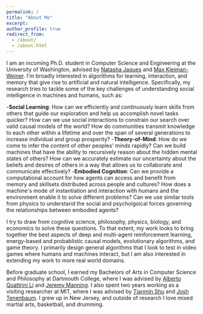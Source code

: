 ```yaml
---
permalink: /
title: "About Me"
excerpt: 
author_profile: true
redirect_from: 
  - /about/
  - /about.html
---
```


I am an incoming Ph.D. student in Computer Science and Engineering at the University of Washington, advised by [Natasha Jaques](https://natashajaques.ai) and [Max Kleiman-Weiner](https://www.mit.edu/~maxkw/). I'm broadly interested in algorithms for learning, interaction, and memory that give rise to artificial and natural intelligence. Specifically, my research tries to tackle some of the key challenges of understanding social intelligence in machines and humans, such as:

-**Social Learning**: How can we efficiently and continuously learn skills from others that guide our exploration and help us accomplish novel tasks quicker? How can we use social interactions to constrain our search over valid causal models of the world? How do communities transmit knowledge to each other within a lifetime and over the span of several generations to increase individual and group prosperity?
-**Theory-of-Mind**: How do we come to infer the content of other peoples' minds rapidly? Can we build machines that have the ability to recursively reason about the hidden mental states of others? How can we accurately estimate our uncertainty about the beliefs and desires of others in a way that allows us to collaborate and communicate effectively?
-**Embodied Cognition**: Can we provide a computational account for how agents can access and benefit from memory and skillsets distributed across people and cultures? How does a machine's mode of instantiation and interaction with humans and the environment enable it to solve different problems? Can we use similar tools from physics to understand the social and psycholgoical forces governing the relationships between embodied agents?

I try to draw from cognitive science, philosophy, physics, biology, and economics to solve these questions. To that extent, my work looks to bring together the best aspects of deep and multi-agent reinforcement learning, energy-based and probablistic causal models, evolutionary algorithms, and game theory. I primarily design general algorithms that I look to test in video games where humans and machines interact, but I am also interested in extending my work to more real world domains.

Before graduate school, I earned my Bachelors of Arts in Computer Science and Philosophy at Dartmouth College, where I was advised by [Alberto Quattrini Li](https://rlab.cs.dartmouth.edu/albertoq/https://rlab.cs.dartmouth.edu/albertoq/) and [Jeremy Manning](http://www.context-lab.com). I also spent two years working as a visiting researcher at MIT, where I was advised by [Tianmin Shu](https://tshu.io) and [Josh Tenenbaum](https://web.mit.edu/cocosci/josh.html). I grew up in New Jersey, and outside of research I love mixed martial arts, basketball, and drumming.
